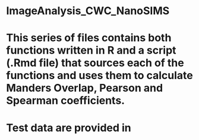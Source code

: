 # ImageAnalysis_CWC_NanoSIMS

# This series of files contains both functions written in R and a script (.Rmd file) that sources each of the functions and uses them to calculate Manders Overlap, Pearson and Spearman coefficients.
# Test data are provided in 
